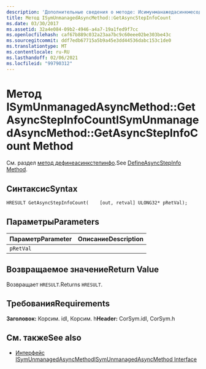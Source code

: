 ```yaml
---
description: 'Дополнительные сведения о методе: Исимунманажедасинкмесод:: Жетасинкстепинфокаунт'
title: Метод ISymUnmanagedAsyncMethod::GetAsyncStepInfoCount
ms.date: 03/30/2017
ms.assetid: 32a4e084-09b2-4946-a4a7-19a1fed9f7cc
ms.openlocfilehash: caf67b889c032a23aa7bc9c60eee02be303be43c
ms.sourcegitcommit: ddf7edb67715a5b9a45e3dd44536dabc153c1de0
ms.translationtype: MT
ms.contentlocale: ru-RU
ms.lasthandoff: 02/06/2021
ms.locfileid: "99790312"
---
```

# <a name="isymunmanagedasyncmethodgetasyncstepinfocount-method"></a><span data-ttu-id="b135c-103">Метод ISymUnmanagedAsyncMethod::GetAsyncStepInfoCount</span><span class="sxs-lookup"><span data-stu-id="b135c-103">ISymUnmanagedAsyncMethod::GetAsyncStepInfoCount Method</span></span>

<span data-ttu-id="b135c-104">См. раздел [метод дефинеасинкстепинфо](isymunmanagedasyncmethodpropertieswriter-defineasyncstepinfo-method.md).</span><span class="sxs-lookup"><span data-stu-id="b135c-104">See [DefineAsyncStepInfo Method](isymunmanagedasyncmethodpropertieswriter-defineasyncstepinfo-method.md).</span></span>  
  
## <a name="syntax"></a><span data-ttu-id="b135c-105">Синтаксис</span><span class="sxs-lookup"><span data-stu-id="b135c-105">Syntax</span></span>  
  
```idl  
HRESULT GetAsyncStepInfoCount(    [out, retval] ULONG32* pRetVal);  
```  
  
## <a name="parameters"></a><span data-ttu-id="b135c-106">Параметры</span><span class="sxs-lookup"><span data-stu-id="b135c-106">Parameters</span></span>  
  
|<span data-ttu-id="b135c-107">Параметр</span><span class="sxs-lookup"><span data-stu-id="b135c-107">Parameter</span></span>|<span data-ttu-id="b135c-108">Описание</span><span class="sxs-lookup"><span data-stu-id="b135c-108">Description</span></span>|  
|---------------|-----------------|  
|`pRetVal`||  
  
## <a name="return-value"></a><span data-ttu-id="b135c-109">Возвращаемое значение</span><span class="sxs-lookup"><span data-stu-id="b135c-109">Return Value</span></span>  

 <span data-ttu-id="b135c-110">Возвращает `HRESULT`.</span><span class="sxs-lookup"><span data-stu-id="b135c-110">Returns `HRESULT`.</span></span>  
  
## <a name="requirements"></a><span data-ttu-id="b135c-111">Требования</span><span class="sxs-lookup"><span data-stu-id="b135c-111">Requirements</span></span>  

 <span data-ttu-id="b135c-112">**Заголовок:** Корсим. idl, Корсим. h</span><span class="sxs-lookup"><span data-stu-id="b135c-112">**Header:** CorSym.idl, CorSym.h</span></span>  
  
## <a name="see-also"></a><span data-ttu-id="b135c-113">См. также</span><span class="sxs-lookup"><span data-stu-id="b135c-113">See also</span></span>

- [<span data-ttu-id="b135c-114">Интерфейс ISymUnmanagedAsyncMethod</span><span class="sxs-lookup"><span data-stu-id="b135c-114">ISymUnmanagedAsyncMethod Interface</span></span>](isymunmanagedasyncmethod-interface.md)
